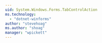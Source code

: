 ```yaml
---
uid: System.Windows.Forms.TabControlAction
ms.technology: 
  - "dotnet-winforms"
author: "stevehoag"
ms.author: "shoag"
manager: "wpickett"
---
```

